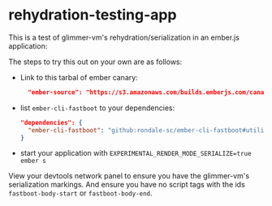 # rehydration-testing-app

This is a test of glimmer-vm's rehydration/serialization in an ember.js application:

The steps to try this out on your own are as follows:

- Link to this tarbal of ember canary:

  ```json
    "ember-source": "https://s3.amazonaws.com/builds.emberjs.com/canary/shas/e0d4b3fba4fd9c5ae6d9c61f18055d99e1989265.tgz",
  ```

- list `ember-cli-fastboot` to your dependencies:

  ```json
  "dependencies": {
    "ember-cli-fastboot": "github:rondale-sc/ember-cli-fastboot#utilize-rehydration-serialization-from-glimmer"
  }
  ```
- start your application with `EXPERIMENTAL_RENDER_MODE_SERIALIZE=true ember s`

View your devtools network panel to ensure you have the glimmer-vm's serialization markings.  And ensure you have no script tags with the ids `fastboot-body-start` or `fastboot-body-end`.
